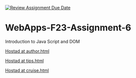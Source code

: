 [![Review Assignment Due Date](https://classroom.github.com/assets/deadline-readme-button-24ddc0f5d75046c5622901739e7c5dd533143b0c8e959d652212380cedb1ea36.svg)](https://classroom.github.com/a/b9NC0g7h)
# WebApps-F23-Assignment-6
Introduction to Java Script and DOM

[Hostad at author.html](https://44-563-webapps-f23.github.io/44563-webapps-f23-assignment6-varunreddy272002/author.html)

[Hostad at tips.html](https://44-563-webapps-f23.github.io/44563-webapps-f23-assignment6-varunreddy272002/tips.html)

[Hostad at cruise.html](https://44-563-webapps-f23.github.io/44563-webapps-f23-assignment6-varunreddy272002/cruise.html)
